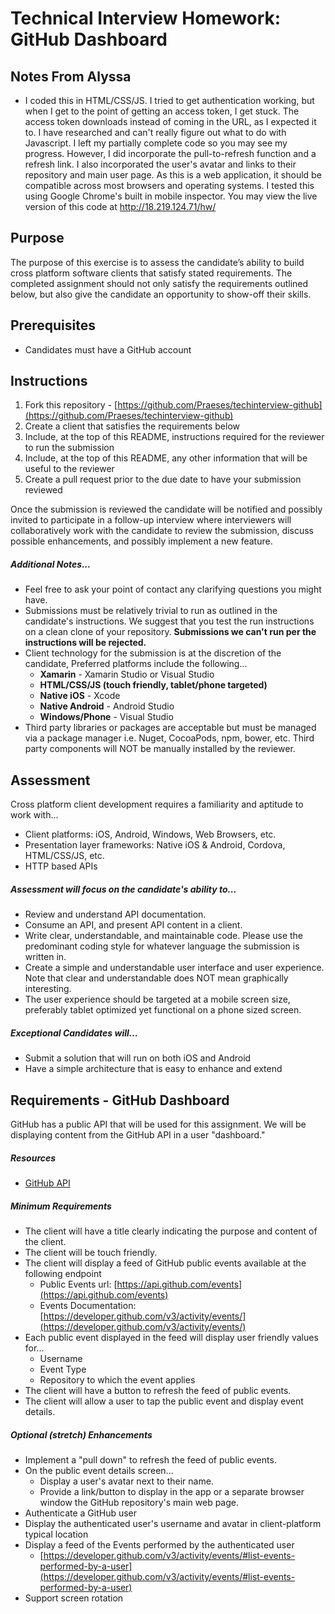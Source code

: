 # Technical Interview Homework: GitHub Dashboard
## Notes From Alyssa
- I coded this in HTML/CSS/JS.
I tried to get authentication working, but when I get to the point of getting an access token, I get stuck.
The access token downloads instead of coming in the URL, as I expected it to. I have researched and can't really figure out what to do with Javascript.
I left my partially complete code so you may see my progress. 
However, I did incorporate the pull-to-refresh function and a refresh link. 
I also incorporated the user's avatar and links to their repository and main user page. 
As this is a web application, it should be compatible across most browsers and operating systems.
I tested this using Google Chrome's built in mobile inspector. 
You may view the live version of this code at http://18.219.124.71/hw/

## Purpose
The purpose of this exercise is to assess the candidate’s ability to build cross platform software clients that satisfy stated requirements. The completed assignment should not only satisfy the requirements outlined below, but also give the candidate an opportunity to show-off their skills.

## Prerequisites
- Candidates must have a GitHub account

## Instructions
1. Fork this repository - [https://github.com/Praeses/techinterview-github](https://github.com/Praeses/techinterview-github)
2. Create a client that satisfies the requirements below
3. Include, at the top of this README, instructions required for the reviewer to run the submission
4. Include, at the top of this README, any other information that will be useful to the reviewer
5. Create a pull request prior to the due date to have your submission reviewed

Once the submission is reviewed the candidate will be notified and possibly invited to participate in a follow-up interview where interviewers will collaboratively work with the candidate to review the submission, discuss possible enhancements, and possibly implement a new feature. 

##### Additional Notes...

- Feel free to ask your point of contact any clarifying questions you might have. 
- Submissions must be relatively trivial to run as outlined in the candidate's instructions. We suggest that you test the run instructions on a clean clone of your repository. **Submissions we can't run per the instructions will be rejected.**
- Client technology for the submission is at the discretion of the candidate, Preferred platforms include the following...
	- **Xamarin** - Xamarin Studio or Visual Studio
	- **HTML/CSS/JS (touch friendly, tablet/phone targeted)**
	- **Native iOS** - Xcode 
	- **Native Android** - Android Studio
	- **Windows/Phone** - Visual Studio
- Third party libraries or packages are acceptable but must be managed via a package manager i.e. Nuget, CocoaPods, npm, bower, etc. Third party components will NOT be manually installed by the reviewer.

## Assessment

Cross platform client development requires a familiarity and aptitude to work with...

- Client platforms: iOS, Android, Windows, Web Browsers, etc.
- Presentation layer frameworks: Native iOS & Android, Cordova, HTML/CSS/JS, etc.
- HTTP based APIs

##### Assessment will focus on the candidate's ability to...

- Review and understand API documentation.
- Consume an API, and present API content in a client. 
- Write clear, understandable, and maintainable code. Please use the predominant coding style for whatever language the submission is written in.
- Create a simple and understandable user interface and user experience. Note that clear and understandable does NOT mean graphically interesting.
- The user experience should be targeted at a mobile screen size, preferably tablet optimized yet functional on a phone sized screen.

##### Exceptional Candidates will...

- Submit a solution that will run on both iOS and Android
- Have a simple architecture that is easy to enhance and extend

## Requirements - GitHub Dashboard 
GitHub has a public API that will be used for this assignment. We will be displaying content from the GitHub API in a user "dashboard."

##### Resources
- [GitHub API](https://developer.github.com/v3/ "GitHub API")

##### Minimum Requirements
- The client will have a title clearly indicating the purpose and content of the client.
- The client will be touch friendly.
- The client will display a feed of GitHub public events available at the following endpoint
	- Public Events url: [https://api.github.com/events](https://api.github.com/events)
	- Events Documentation: [https://developer.github.com/v3/activity/events/](https://developer.github.com/v3/activity/events/)
- Each public event displayed in the feed will display user friendly values for...
	- Username
	- Event Type
	- Repository to which the event applies
- The client will have a button to refresh the feed of public events.
- The client will allow a user to tap the public event and display event details.

##### Optional (stretch) Enhancements
- Implement a "pull down" to refresh the feed of public events.
- On the public event details screen...
	- Display a user's avatar next to their name.
	- Provide a link/button to display in the app or a separate browser window the GitHub repository's main web page.
- Authenticate a GitHub user
- Display the authenticated user's username and avatar in client-platform typical location
- Display a feed of the Events performed by the authenticated user
	- [https://developer.github.com/v3/activity/events/#list-events-performed-by-a-user](https://developer.github.com/v3/activity/events/#list-events-performed-by-a-user)
- Support screen rotation
